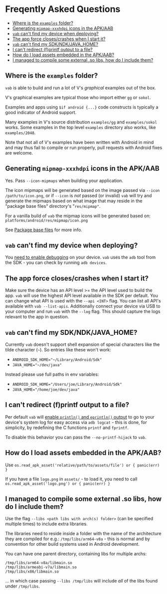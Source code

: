 # Freqently Asked Questions

- [Where is the `examples` folder?](#where-is-the-examples-folder)
- [Generating `mipmap-xxxhdpi` icons in the APK/AAB](#generating-mipmap-xxxhdpi-icons-in-the-apkaab)
- [`vab` can't find my device when deploying?](#vab-cant-find-my-device-when-deploying)
- [The app force closes/crashes when I start it?](#the-app-force-closescrashes-when-i-start-it)
- [`vab` can't find my SDK/NDK/JAVA_HOME?](#vab-cant-find-my-SDKNDKJAVA_HOME)
- [I can't redirect (f)printf output to a file?](#i-cant-redirect-fprintf-output-to-a-file)
- [How do I load assets embedded in the APK/AAB?](#how-do-i-load-assets-embedded-in-the-apkaab)
- [I managed to compile some external .so libs,
how do I include them?](#i-managed-to-compile-some-external-so-libs-how-do-I-include-them)

## Where is the `examples` folder?

`vab` is able to build and run a lot of V's *graphical* examples out of the box.

V's graphical examples are typical those who import either `gg` or `sokol`.

Examples and apps using `$if android {...}` code constructs is typically a
good indicator of Android support.

Many examples in V's source distribution `examples/gg` and `examples/sokol` works.
Some examples in the top level `examples` directory also works, like `examples/2048`.

Note that not all of V's examples have been written with Android in mind and
may thus fail to compile or run properly, pull requests with Android fixes are
welcome.

## Generating `mipmap-xxxhdpi` icons in the APK/AAB

Yes. Pass `--icon-mipmaps` when building your application.

The icon mipmaps will be generated based on the image passed via `--icon /path/to/icon.png`,
or if `--icon` is *not* passed (or invalid) `vab` will try and generate the mipmaps
based on what image that may reside in the "package base files" directory's "`res/mipmap"`.

For a vanilla build of `vab` the mipmap icons will be generated based on:
`platforms/android/res/mipmap/icon.png`

See [Package base files](https://github.com/vlang/vab/blob/master/docs/docs.md#package-base-files) for more info.

## `vab` can't find my device when deploying?

You [need to enable debugging](https://developer.android.com/studio/command-line/adb#Enabling) on your device.
`vab` uses the `adb` tool from the SDK - you can check by running `adb devices`.

## The app force closes/crashes when I start it?

Make sure the device has an API level >= the API level used to build the app.
`vab` will use the highest API level available in the SDK per default. You can change
what API is used with the `--api <INT>` flag.
You can list all API's available with `vab --list-apis`.
Additionally connect your device via USB to your computer and run `vab` with the `--log` flag.
This should capture the logs relevant to the app in question.

## `vab` can't find my SDK/NDK/JAVA_HOME?

Currently `vab` doesn't support shell expansion of special
characters like the tilde character (`~`). So entries like these won't work:
* `ANDROID_SDK_HOME="~/Library/Android/Sdk"`
* `JAVA_HOME="~/dev/java"`

Instead please use full paths in env variables:
* `ANDROID_SDK_HOME="/Users/joe/Library/Android/Sdk"`
* `JAVA_HOME="/home/joe/dev/java"`

## I can't redirect (f)printf output to a file?

Per default `vab` will [enable `println()` and `eprintln()` output](https://github.com/vlang/v/blob/242b99340dec16ca8edb9f4392c873033162c242/thirdparty/sokol/sokol_v.pre.h#L1) to go to your device's system log
for easy access via `adb logcat` - this is done, for simplicity,
by redefining the C functions `printf` and `fprintf`.

To disable this behavior you can pass the `--no-printf-hijack` to `vab`.

## How do I load assets embedded in the APK/AAB?

Use `os.read_apk_asset('relative/path/to/assets/file') or { panic(err) }`

If you have a file `logo.png` in `assets/` - to load it, you need to call
`os.read_apk_asset('logo.png') or { panic(err) }`

## I managed to compile some external .so libs, how do I include them?

Use the flag `--libs <path libs with arch(s) folder>` (can be specified multiple times)
to include extra libraries.

The libraries need to reside inside a folder with the name of the architecture they
are compiled for e.g.: `/tmp/libs/arm64-v8a` - this is normal and by convention for
other build systems used in Android development.

You can have one parent directory, containing libs for multiple archs:
```
/tmp/libs/arm64-v8a/libmain.so
/tmp/libs/armeabi-v7a/libmain.so
/tmp/libs/x86/libmain.so
```
... in which case passing `--libs /tmp/libs` will include *all* of the libs found under `/tmp/libs`.
